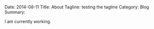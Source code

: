 Date: 2014-08-11
Title: About
Tagline: testing the tagline
Category: Blog
Summary:  

I am currently working.

<div class="text-center">
 <a class="nounderline" href="https://linkedin.com/in/chrisvmiller/"><i class="fa fa-linkedin-square fa-4x" style="color:blue"></i></a>
 <a class="nounderline"" href="https://github.com/chrisvmiller"><i class="fa fa-github-square fa-4x" style="color:purple"></i></a>
 <a class="nounderline"" href="https://plus.google.com/u/0/+ChristopherMillerV/"><i class="fa fa-google-plus-square fa-4x" style="color:red"></i></a>
</div>
